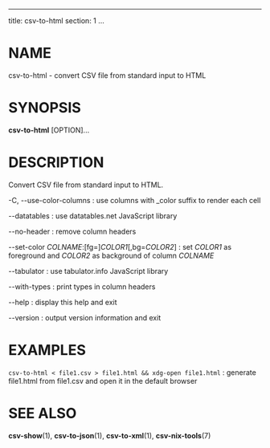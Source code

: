 <!--
SPDX-License-Identifier: BSD-3-Clause
Copyright 2020, Marcin Ślusarz <marcin.slusarz@gmail.com>
-->

---
title: csv-to-html
section: 1
...

# NAME #

csv-to-html - convert CSV file from standard input to HTML

# SYNOPSIS #

**csv-to-html** [OPTION]...

# DESCRIPTION #

Convert CSV file from standard input to HTML.

-C, \--use-color-columns
:   use columns with _color suffix to render each cell

\--datatables
:   use datatables.net JavaScript library

\--no-header
:   remove column headers

\--set-color *COLNAME*:[fg=]*COLOR1*[,bg=*COLOR2*]
:   set *COLOR1* as foreground and *COLOR2* as background of column *COLNAME*

\--tabulator
:   use tabulator.info JavaScript library

\--with-types
:   print types in column headers

\--help
:   display this help and exit

\--version
:   output version information and exit

# EXAMPLES #

`csv-to-html < file1.csv > file1.html && xdg-open file1.html`
:   generate file1.html from file1.csv and open it in the default browser

# SEE ALSO #

**csv-show**(1), **csv-to-json**(1), **csv-to-xml**(1), **csv-nix-tools**(7)

